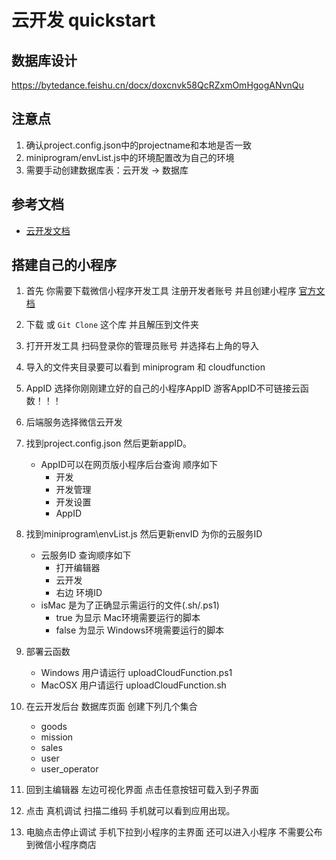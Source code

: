 # 云开发 quickstart

## 数据库设计
https://bytedance.feishu.cn/docx/doxcnvk58QcRZxmOmHgogANvnQu

## 注意点
1. 确认project.config.json中的projectname和本地是否一致
2. miniprogram/envList.js中的环境配置改为自己的环境
3. 需要手动创建数据库表：云开发 -> 数据库

## 参考文档

- [云开发文档](https://developers.weixin.qq.com/miniprogram/dev/wxcloud/basis/getting-started.html)

## 搭建自己的小程序
1. 首先 你需要下载微信小程序开发工具 注册开发者账号 并且创建小程序 [官方文档](https://developers.weixin.qq.com/miniprogram/dev/wxcloud/quick-start/miniprogram.html)

2. 下载 或 `Git Clone` 这个库 并且解压到文件夹
3. 打开开发工具 扫码登录你的管理员账号 并选择右上角的导入
4. 导入的文件夹目录要可以看到 miniprogram 和 cloudfunction
5. AppID 选择你刚刚建立好的自己的小程序AppID 游客AppID不可链接云函数！！！
6. 后端服务选择微信云开发
7. 找到project.config.json 然后更新appID。 
    - AppID可以在网页版小程序后台查询 顺序如下
        - 开发 
        - 开发管理
        - 开发设置
        - AppID
8. 找到miniprogram\envList.js 然后更新envID 为你的云服务ID 
    - 云服务ID 查询顺序如下
        - 打开编辑器
        - 云开发
        - 右边 环境ID
    - isMac 是为了正确显示需运行的文件(.sh/.ps1)
        - true 为显示 Mac环境需要运行的脚本
        - false 为显示 Windows环境需要运行的脚本

9. 部署云函数
    - Windows 用户请运行 uploadCloudFunction.ps1
    - MacOSX  用户请运行 uploadCloudFunction.sh

10. 在云开发后台 数据库页面 创建下列几个集合
    - goods
    - mission
    - sales
    - user
    - user_operator

11. 回到主编辑器 左边可视化界面 点击任意按钮可载入到子界面

12. 点击 真机调试 扫描二维码 手机就可以看到应用出现。

13. 电脑点击停止调试 手机下拉到小程序的主界面 还可以进入小程序 不需要公布到微信小程序商店

